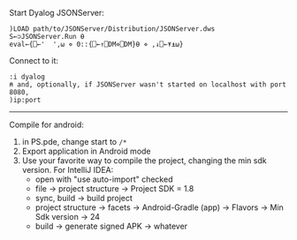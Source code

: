 
Start Dyalog JSONServer:

```apl
)LOAD path/to/JSONServer/Distribution/JSONServer.dws
S←⊃JSONServer.Run ⍬
eval←{⎕←'  ',⍵ ⋄ 0::{⎕←↑⎕DM⋄⎕DM}⍬ ⋄ ,↓⎕←⍕⍎⍵}
```

Connect to it:

```apl
:i dyalog
⍝ and, optionally, if JSONServer wasn't started on localhost with port 8080,
)ip:port
```

---

Compile for android:

1. in PS.pde, change start to `/*`
2. Export application in Android mode
3. Use your favorite way to compile the project, changing the min sdk version. For IntelliJ IDEA:
    - open with "use auto-import" checked
    - file → project structure → Project SDK = 1.8
    - sync, build → build project
    - project structure → facets → Android-Gradle (app) → Flavors → Min Sdk version → 24
    - build → generate signed APK → whatever